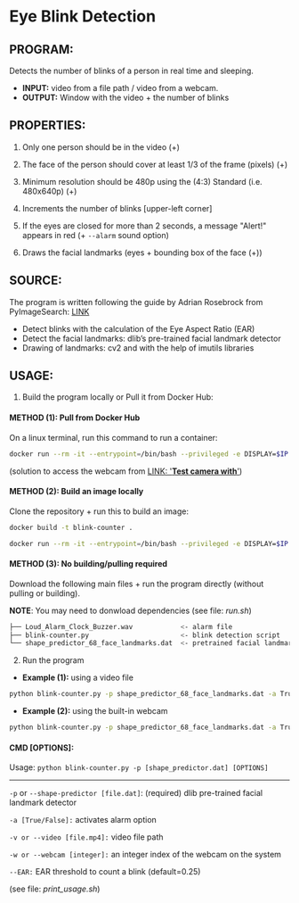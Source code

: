 # Eye Blink Detection

## PROGRAM:
Detects the number of blinks of a person in real time and sleeping.
- **INPUT:** video from a file path / video from a webcam.
- **OUTPUT:** Window with the video + the number of blinks

## PROPERTIES:
1. Only one person should be in the video (+)
2. The face of the person should cover at least 1/3 of the frame (pixels) (+)
3. Minimum resolution should be 480p using the (4:3) Standard (i.e. 480x640p) (+)

4. Increments the number of blinks [upper-left corner]
5. If the eyes are closed for more than 2 seconds, a message "Alert!" appears in red (+ `--alarm` sound option)
6. Draws the facial landmarks (eyes + bounding box of the face (+))

## SOURCE: 
The program is written following the guide by Adrian Rosebrock from PyImageSearch: [LINK](https://www.pyimagesearch.com/2017/04/24/eye-blink-detection-opencv-python-dlib/)
- Detect blinks with the calculation of the Eye Aspect Ratio (EAR)
- Detect the facial landmarks: dlib’s pre-trained facial landmark detector 
- Drawing of landmarks: cv2 and with the help of imutils libraries

## USAGE: 
1. Build the program locally or Pull it from Docker Hub:
#### METHOD (1): Pull from Docker Hub
On a linux terminal, run this command to run a container:
```bash 
docker run --rm -it --entrypoint=/bin/bash --privileged -e DISPLAY=$IP:0 --device=/dev/video0:/dev/video0 -v /tmp/.X11-unix:/tmp/.X11-unix ikramhub/blink-counter
```
(solution to access the webcam from [LINK: '**Test camera with**'](https://stackoverflow.com/a/64634921/8664083))


#### METHOD (2): Build an image locally
Clone the repository + run this to build an image:
```bash 
docker build -t blink-counter .
```
```bash 
docker run --rm -it --entrypoint=/bin/bash --privileged -e DISPLAY=$IP:0 --device=/dev/video0:/dev/video0 -v /tmp/.X11-unix:/tmp/.X11-unix blink-counter
``````

#### METHOD (3): No building/pulling required
Download the following main files + run the program directly (without pulling or building).

**NOTE**: You may need to donwload dependencies (see file: _run.sh_)

```bash
├── Loud_Alarm_Clock_Buzzer.wav            <- alarm file
├── blink-counter.py                       <- blink detection script
└── shape_predictor_68_face_landmarks.dat  <- pretrained facial landmarks detectors
```

2. Run the program
- **Example (1):** using a video file
```bash
python blink-counter.py -p shape_predictor_68_face_landmarks.dat -a True --video blink_detection_demo.mp4 --EAR 0.3
```

- **Example (2):** using the built-in webcam
```bash
python blink-counter.py -p shape_predictor_68_face_landmarks.dat -a True --webcam 0 --EAR 0.25
```


#### CMD [OPTIONS]:

Usage:	`python blink-counter.py -p [shape_predictor.dat] [OPTIONS]`
___________________________________________________________________________________________________________
`-p` or `--shape-predictor [file.dat]`:	(required) dlib pre-trained facial landmark detector

`-a [True/False]:`	activates alarm option

`-v or --video [file.mp4]:`	video file path

`-w or --webcam [integer]:`	an integer index of the webcam on the system

`--EAR:`	EAR threshold to count a blink (default=0.25)

(see file: _print_usage.sh_)
